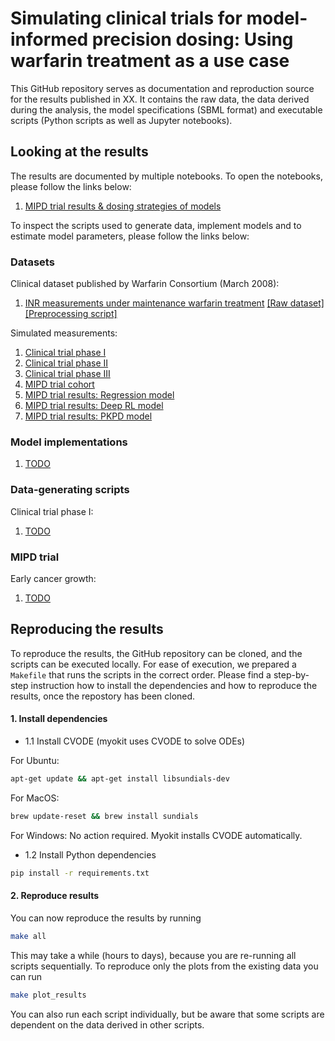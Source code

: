 # Simulating clinical trials for model-informed precision dosing: Using warfarin treatment as a use case

This GitHub repository serves as documentation and reproduction source for the results published in XX. It contains the raw data, the data derived during the analysis, the model specifications (SBML format) and executable scripts (Python scripts as well as Jupyter notebooks).

## Looking at the results

The results are documented by multiple notebooks. To open the notebooks, please follow the links below:

1. [MIPD trial results & dosing strategies of models](https://github.com/DavAug/mipd-warfarin/blob/main/results/1_systems_pharmacology_model/results.ipynb)

To inspect the scripts used to generate data, implement models and to estimate model parameters, please follow the links below:

### Datasets
Clinical dataset published by Warfarin Consortium (March 2008):
1. [INR measurements under maintenance warfarin treatment](https://github.com/DavAug/mipd-warfarin/blob/main/results/data/clinical_warfarin_inr_steady_state.csv) [[Raw dataset]](https://github.com/DavAug/mipd-warfarin/blob/main/results/data/raw_data/clinical_steady_state_INR_data_original_data.xls) [[Preprocessing script]](https://github.com/DavAug/mipd-warfarin/blob/main/results/data/prepare_clinical_data.ipynb)

Simulated measurements:
1. [Clinical trial phase I](https://github.com/DavAug/mipd-warfarin/blob/main/results/data/trial_phase_I.csv)
2. [Clinical trial phase II](https://github.com/DavAug/mipd-warfarin/blob/main/results/data/trial_phase_II.csv)
3. [Clinical trial phase III](https://github.com/DavAug/mipd-warfarin/blob/main/results/data/trial_phase_III.csv)
4. [MIPD trial cohort](https://github.com/DavAug/mipd-warfarin/blob/main/results/data/mipd_trial_cohort.csv)
5. [MIPD trial results: Regression model](https://github.com/DavAug/mipd-warfarin/blob/main/results/3_regression_model/mipd_trial_predicted_dosing_regimens_deep_regression.csv)
6. [MIPD trial results: Deep RL model](https://github.com/DavAug/mipd-warfarin/blob/main/results/4_reinforcement_learning/mipd_trial_predicted_dosing_regimens.csv)
7. [MIPD trial results: PKPD model](https://github.com/DavAug/mipd-warfarin/blob/main/results/2_semi_mechanistic_model/mipd_trial_predicted_dosing_regimens.csv)

### Model implementations

1. [TODO](https://github.com/DavAug/filter-inference/blob/main/results/1_cancer_growth/exponential_growth_model.py)

### Data-generating scripts

Clinical trial phase I:
1. [TODO](https://github.com/DavAug/filter-inference/blob/main/results/1_cancer_growth/1_generate_data.py)

### MIPD trial
Early cancer growth:
1. [TODO](https://github.com/DavAug/filter-inference/blob/main/results/1_cancer_growth/2_run_nlme_inference.py)

## Reproducing the results

To reproduce the results, the GitHub repository can be cloned, and the scripts
can be executed locally. For ease of execution, we prepared a `Makefile` that
runs the scripts in the correct order. Please find a step-by-step instruction
how to install the dependencies and how to reproduce the results, once the
repostory has been cloned.

#### 1. Install dependencies

- 1.1 Install CVODE (myokit uses CVODE to solve ODEs)

For Ubuntu:
```bash
apt-get update && apt-get install libsundials-dev
```
For MacOS:
 ```bash
brew update-reset && brew install sundials
```
For Windows:
    No action required. Myokit installs CVODE automatically.

- 1.2 Install Python dependencies

```bash
pip install -r requirements.txt
```

#### 2. Reproduce results

You can now reproduce the results by running

```bash
make all
```

This may take a while (hours to days), because you are re-running all scripts
sequentially. To reproduce only the plots from the existing data you can run

```bash
make plot_results
```

You can also run each script individually, but be aware that some scripts are
dependent on the data derived in other scripts.
